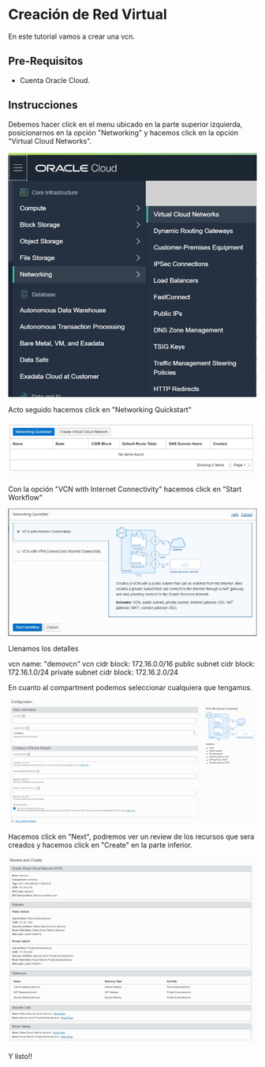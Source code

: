 # Creación de Red Virtual

En este tutorial vamos a crear una vcn.

## Pre-Requisitos 

- Cuenta Oracle Cloud.

## Instrucciones

Debemos hacer click en el menu ubicado en la parte superior izquierda, posicionarnos en la opción "Networking" y hacemos click en la opción "Virtual Cloud Networks".

![vcn_location](/img/setup/vcn_location.jpg)

Acto seguido hacemos click en "Networking Quickstart"

![vcnquick](/img/setup/net_quick.jpg)

Con la opción "VCN with Internet Connectivity" hacemos click en "Start Workflow"

![workflow](/img/setup/vcn_option.jpg)

Llenamos los detalles

vcn name: "demovcn"
vcn cidr block: 172.16.0.0/16
public subnet cidr block: 172.16.1.0/24
private subnet cidr block: 172.16.2.0/24

En cuanto al compartment podemos seleccionar cualquiera que tengamos.

![vcn fill](/img/setup/vcn_detail.jpg)

Hacemos click en "Next", podremos ver un review de los recursos que sera creados y hacemos click en "Create" en la parte inferior.

![create](/img/setup/vcn_review.jpg)

Y listo!!
